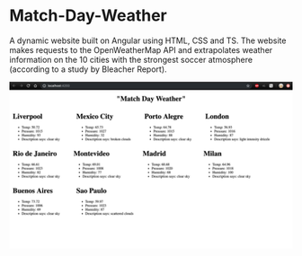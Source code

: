 # Match-Day-Weather
A dynamic website built on Angular using HTML, CSS and TS. The website makes requests to the OpenWeatherMap API and extrapolates weather information on the 10 cities with the strongest soccer atmosphere (according to a study by Bleacher Report).

![alt text](https://github.com/juancarbajal98/Match-Day-Weather/blob/master/Screen%20Shot%202019-08-28%20at%207.41.17%20PM.png)

